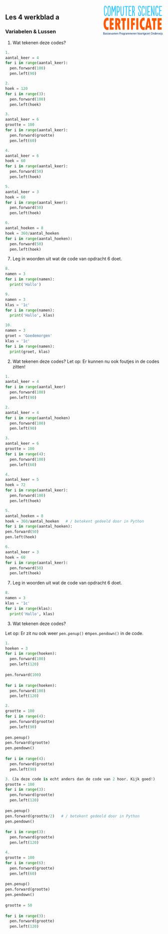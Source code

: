 <img src="../../img/Logo cs-certificate.jpg" style="zoom:20%" align="right">

## Les 4 werkblad a

### Variabelen & Lussen

1) Wat tekenen deze codes? 

```python
1.
aantal_keer = 4
for i in range(aantal_keer):
  pen.forward(100)
  pen.left(90)
```
```python
2.
hoek = 120
for i in range(3):
  pen.forward(100)
  pen.left(hoek)
```

```python
3.
aantal_keer = 6
grootte = 100
for i in range(aantal_keer):
  pen.forward(grootte)
  pen.left(60)
```

```python
4.
aantal_keer = 6
hoek = 60
for i in range(aantal_keer):
  pen.forward(50)
  pen.left(hoek)
```

```python
5.
aantal_keer = 3
hoek = 60
for i in range(aantal_keer):
  pen.forward(50)
  pen.left(hoek)
```

```python
6.
aantal_hoeken = 8
hoek = 360/aantal_hoeken
for i in range(aantal_hoeken):
  pen.forward(50)
  pen.left(hoek)
```

7. Leg in woorden uit wat de code van opdracht 6 doet.
```python
8.
namen = 3
for i in range(namen):
  print('Hallo')
```

```python
9.
namen = 3
klas = '1c'
for i in range(namen):
  print('Hallo', klas)
```

```python
10.
namen = 3
groet = 'Goedemorgen'
klas = '1c'
for i in range(namen):
  print(groet, klas)
```

2) Wat tekenen deze codes?
Let op: Er kunnen nu ook foutjes in de codes zitten!

```python
1.
aantal_keer = 4
for i in range(aantal_keer)
  pen.forward(100)
  pen.left(90)
```
```python
2.
aantal_keer = 4
for i in range(aantal_hoeken)
  pen.forward(100)
  pen.left(90)
```

```python
3.
aantal_keer = 6
grootte = 100
for i in range(4):
  pen.forward(100)
  pen.left(60)
```

```python
4.
aantal_keer = 5
hoek = 72
for i in range(aantal_keer):
  pen.forward(100)
  pen.left(hoek)
```

```python
5.
aantal_hoeken = 8
hoek = 360/aantal_hoeken   # / betekent gedeeld door in Python
for i in range(aantal_hoeken):
pen.forward(50)
pen.left(hoek)
```

```python
6.
aantal_keer = 3
hoek = 60
for i in range(aantal_keer):
  pen.forward(50)
  pen.left(hoek)
```

7. Leg in woorden uit wat de code van opdracht 6 doet.
```python
8.
namen = 3
klas = '1c'
for i in range(klas):
  print('Hallo', klas)
```

<div style="page-break-after:
always;"></div>

3) Wat tekenen deze codes?

Let op: Er zit nu ook weer `pen.penup()` en`pen.pendown()` in de code.

```python
1.
hoeken = 3
for i in range(hoeken):
  pen.forward(100)
  pen.left(120)

pen.forward(100)

for i in range(hoeken):
  pen.forward(100)
  pen.left(120)
```

```python
2.
grootte = 100
for i in range(4):
  pen.forward(grootte)
  pen.left(90)

pen.penup()
pen.forward(grootte)
pen.pendown()

for i in range(4):
  pen.forward(grootte)
  pen.left(90)
```


```python
3. (Ja deze code is echt anders dan de code van 2 hoor. Kijk goed!)
grootte = 100
for i in range(3):
  pen.forward(grootte)
  pen.left(120)

pen.penup()
pen.forward(grootte/2)   # / betekent gedeeld door in Python
pen.pendown()

for i in range(3):
  pen.forward(grootte)
  pen.left(120)
```
<div style="page-break-after:
always;"></div>

```python
4.
grootte = 100
for i in range(6):
  pen.forward(grootte)
  pen.left(60)

pen.penup()
pen.forward(grootte)
pen.pendown()

grootte = 50

for i in range(3):
  pen.forward(grootte)
  pen.left(120)
```
